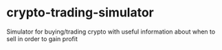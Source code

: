 # crypto-trading-simulator
Simulator for buying/trading crypto with useful information about when to sell in order to gain profit

